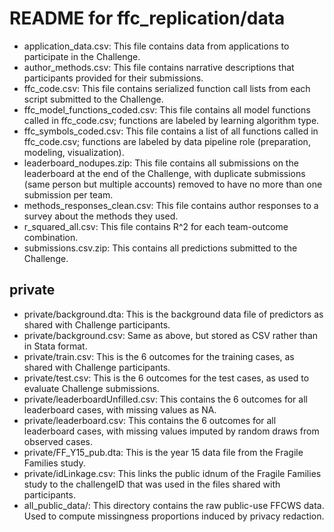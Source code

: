 # README for ffc_replication/data

- application_data.csv: This file contains data from applications to participate in the Challenge.
- author_methods.csv: This file contains narrative descriptions that participants provided for their submissions.
- ffc_code.csv: This file contains serialized function call lists from each script submitted to the Challenge.
- ffc_model_functions_coded.csv: This file contains all model functions called in ffc_code.csv; functions are labeled by learning algorithm type.
- ffc_symbols_coded.csv: This file contains a list of all functions called in ffc_code.csv; functions are labeled by data pipeline role (preparation, modeling, visualization).
- leaderboard_nodupes.zip: This file contains all submissions on the leaderboard at the end of the Challenge, with duplicate submissions (same person but multiple accounts) removed to have no more than one submission per team.
- methods_responses_clean.csv: This file contains author responses to a survey about the methods they used.
- r_squared_all.csv: This file contains R^2 for each team-outcome combination.
- submissions.csv.zip: This contains all predictions submitted to the Challenge.

## private

- private/background.dta: This is the background data file of predictors as shared with Challenge participants.
- private/background.csv: Same as above, but stored as CSV rather than in Stata format.
- private/train.csv: This is the 6 outcomes for the training cases, as shared with Challenge participants.
- private/test.csv: This is the 6 outcomes for the test cases, as used to evaluate Challenge submissions.
- private/leaderboardUnfilled.csv: This contains the 6 outcomes for all leaderboard cases, with missing values as NA.
- private/leaderboard.csv: This contains the 6 outcomes for all leaderboard cases, with missing values imputed by random draws from observed cases.
- private/FF_Y15_pub.dta: This is the year 15 data file from the Fragile Families study.
- private/idLinkage.csv: This links the public idnum of the Fragile Families study to the challengeID that was used in the files shared with participants.
- all_public_data/: This directory contains the raw public-use FFCWS data. Used to compute missingness proportions induced by privacy redaction.
